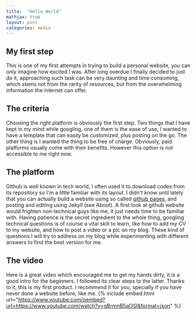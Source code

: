 ```yaml
---
title:  "Hello World"
mathjax: true
layout: post
categories: media
---
```


## My first step

This is one of my first attempts in trying to build a personal website, you can only imagine how excited I was. After long overdue I finally decided to just do it, approaching such task can be very daunting and time consuming, which stems not from the rarity of resources, but from the overwhelming information the internet can offer. 

## The criteria 

Choosing the right platform is obviously the first step. Two things that I have kept in my mind while googling, one of them is the ease of use, I wanted to have a template that can easily be customized, plus posting on the go. The other thing is I wanted the thing to be free of charge. Obviously, paid platforms usually come with their benefits. However this option is not accessible to me right now.

## The platform 

Github is well known in tech world, I often used it to download codes from its repository so I'm a little familiar with its layout. I didn't know until lately that you can actually build a website using so called [github pages](https://pages.github.com/), and posting and editing using Jekyll (see About). A first look at github website would frighten non-technical guys like me, it just needs time to be familiar with. Having patience is the secret ingredient to the whole thing, googling technical questions is of course a vital skill to learn, like how to add my CV to my website, and how to post a video or a pic on my blog. These kind of questions I will try to address on my blog while experimenting with different answers to find the best version for me.

## The video 

Here is a great video which encouraged me to get my hands dirty, it is a good intro for the beginners. I followed its clear steps to the latter. Thanks to it, this is my first product. I recommend it for you, specially if you have never done a website before, like me.
{% include embed.html url="https://www.youtube.com/oembed?url=https://www.youtube.com/watch?v=gBrmnB5aOSI&format=json" %}
